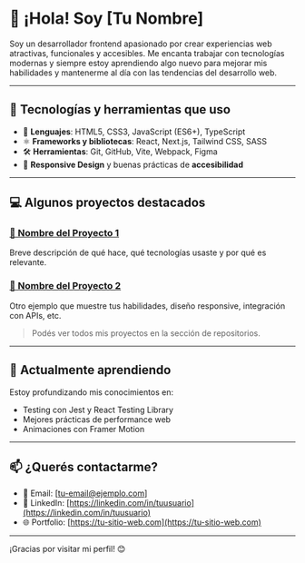 # 👋 ¡Hola! Soy [Tu Nombre]

Soy un desarrollador frontend apasionado por crear experiencias web atractivas, funcionales y accesibles. Me encanta trabajar con tecnologías modernas y siempre estoy aprendiendo algo nuevo para mejorar mis habilidades y mantenerme al día con las tendencias del desarrollo web.

---

## 🚀 Tecnologías y herramientas que uso

- 🧩 **Lenguajes**: HTML5, CSS3, JavaScript (ES6+), TypeScript  
- ⚛️ **Frameworks y bibliotecas**: React, Next.js, Tailwind CSS, SASS  
- 🛠️ **Herramientas**: Git, GitHub, Vite, Webpack, Figma  
- 📲 **Responsive Design** y buenas prácticas de **accesibilidad**

---

## 💻 Algunos proyectos destacados

### [📌 Nombre del Proyecto 1](https://github.com/tuusuario/proyecto1)
Breve descripción de qué hace, qué tecnologías usaste y por qué es relevante.

### [📌 Nombre del Proyecto 2](https://github.com/tuusuario/proyecto2)
Otro ejemplo que muestre tus habilidades, diseño responsive, integración con APIs, etc.

> Podés ver todos mis proyectos en la sección de repositorios.

---

## 🌱 Actualmente aprendiendo

Estoy profundizando mis conocimientos en:

- Testing con Jest y React Testing Library  
- Mejores prácticas de performance web  
- Animaciones con Framer Motion

---

## 📫 ¿Querés contactarme?

- 📧 Email: [tu-email@ejemplo.com]  
- 💼 LinkedIn: [https://linkedin.com/in/tuusuario](https://linkedin.com/in/tuusuario)  
- 🌐 Portfolio: [https://tu-sitio-web.com](https://tu-sitio-web.com)

---

¡Gracias por visitar mi perfil! 😊
